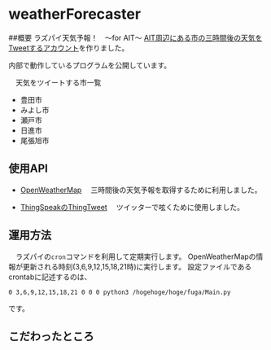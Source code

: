 # weatherForecaster
##概要
ラズパイ天気予報！　〜for AIT〜
[AIT周辺にある市の三時間後の天気をTweetするアカウント](あかうんとURL)を作りました。

内部で動作しているプログラムを公開しています。

　天気をツイートする市一覧
 - 豊田市
 - みよし市
 - 瀬戸市
 - 日進市
 - 尾張旭市

## 使用API
 - [OpenWeatherMap](https://openweathermap.org/)
 　三時間後の天気予報を取得するために利用しました。
  
 - [ThingSpeakのThingTweet](https://thingspeak.com/apps)
 　ツイッターで呟くために使用しました。
 
## 運用方法
　ラズパイの`cron`コマンドを利用して定期実行します。
 OpenWeatherMapの情報が更新される時刻(3,6,9,12,15,18,21時)に実行します。
 設定ファイルであるcrontabに記述するのは、
 
 `0 3,6,9,12,15,18,21 0 0 0 python3 /hogehoge/hoge/fuga/Main.py`

です。

## こだわったところ
